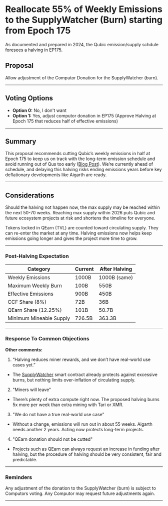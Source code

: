 # Reallocate 55% of Weekly Emissions to the SupplyWatcher (Burn) starting from Epoch 175

As documented and prepared in 2024, the Qubic emission/supply schdule foresees a halving in EP175.

## Proposal
Allow adjustment of the Computor Donation for the SupplyWatcher (burn).

---

## Voting Options

- **Option 0:** No, I don't want
- **Option 1:** Yes, adjust computor donation in EP175 (Approve Halving at Epoch 175 that reduces half of effective emissions)

---

## 	Summary

This proposal recommends cutting Qubic’s weekly emissions in half at Epoch 175 to keep us on track with the long-term emission schedule and avoid running out of Qus too early ([Blog Post](https://qubic.org/blog-detail/qubic-s-revolutionary-tokenomics-and-halvings)).
We’re currently ahead of schedule, and delaying this halving risks ending emissions years before key deflationary developments like Aigarth are ready.

---

##  Considerations

Should the halving not happen now, the max supply may be reached within the next 50-70 weeks.
Reaching max supply within 2026 puts Qubic and future ecosystem projects at risk and shortens the timeline for everyone.

Tokens locked in QEarn (TVL) are counted toward circulating supply. They can re-enter the market at any time.
Halving emissions now helps keep emissions going longer and gives the project more time to grow.

---

### Post-Halving Expectation

| **Category**         | **Current** | **After Halving** |
|----------------------|-------------|-------------------|
| Weekly Emissions     | 1000B       | 1000B (same)      |
| Maximum Weekly Burn          | 100B        | 550B              |
| Effective Emissions  | 900B        | 450B              |
| CCF Share (8%)       | 72B         | 36B               |
| QEarn Share (12.25%) | 101B        | 50.7B             |
| Minimum Mineable Supply     | 726.5B      | 363.3B            |

---

### Response To Common Objections

**Other comments:**

1. “Halving reduces miner rewards, and we don’t have real-world use cases yet.”
- The [SupplyWatcher](https://qubic.org/blog-detail/the-new-emission-model-proposal-with-80-supply-cut) smart contract already protects against excessive burns, but nothing limits over-inflation of circulating supply.

2. "Miners will leave"
- There’s plenty of extra compute right now. The proposed halving burns 5x more per week than extra mining with Tari or XMR.

3. "We do not have a true real-world use case"
- Without a change, emissions will run out in about 55 weeks. Aigarth needs another 2 years. Acting now protects long-term projects.

4. "QEarn donation should not be cutted"
- Projects such as QEarn can always request an increase in funding after halving, but the procedure of halving should be very consistent, fair and predictable.
---

### Reminders

Any adjustment of the donation to the SupplyWatcher (burn) is subject to Computors voting. Any Computor may request future adjustments again.



----------
